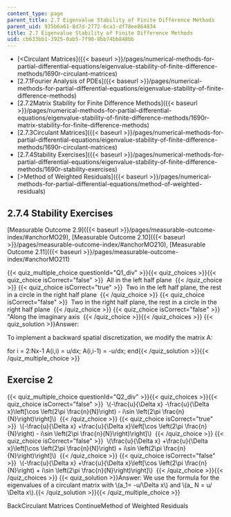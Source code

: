 ```yaml
---
content_type: page
parent_title: 2.7 Eigenvalue Stability of Finite Difference Methods
parent_uid: 935b6a61-8d7d-2772-6ca1-df78ee864834
title: 2.7 Eigenvalue Stability of Finite Difference Methods
uid: cb633bb1-3925-0ab5-7f90-8bb74bb848bb
---
```


*   [\<Circulant Matrices]({{< baseurl >}}/pages/numerical-methods-for-partial-differential-equations/eigenvalue-stability-of-finite-difference-methods/1690r-circulant-matrices)
*   [2.7.1Fourier Analysis of PDEs]({{< baseurl >}}/pages/numerical-methods-for-partial-differential-equations/eigenvalue-stability-of-finite-difference-methods)
*   [2.7.2Matrix Stability for Finite Difference Methods]({{< baseurl >}}/pages/numerical-methods-for-partial-differential-equations/eigenvalue-stability-of-finite-difference-methods/1690r-matrix-stability-for-finite-difference-methods)
*   [2.7.3Circulant Matrices]({{< baseurl >}}/pages/numerical-methods-for-partial-differential-equations/eigenvalue-stability-of-finite-difference-methods/1690r-circulant-matrices)
*   [2.7.4Stability Exercises]({{< baseurl >}}/pages/numerical-methods-for-partial-differential-equations/eigenvalue-stability-of-finite-difference-methods/1690r-stability-exercises)
*   [\>Method of Weighted Residuals]({{< baseurl >}}/pages/numerical-methods-for-partial-differential-equations/method-of-weighted-residuals)

2.7.4 Stability Exercises
-------------------------

[Measurable Outcome 2.9]({{< baseurl >}}/pages/measurable-outcome-index/#anchorMO29), [Measurable Outcome 2.10]({{< baseurl >}}/pages/measurable-outcome-index/#anchorMO210), [Measurable Outcome 2.11]({{< baseurl >}}/pages/measurable-outcome-index/#anchorMO211)

{{< quiz_multiple_choice questionId="Q1_div" >}}{{< quiz_choices >}}{{< quiz_choice isCorrect="false" >}}&nbsp; All in the left half plane &nbsp;{{< /quiz_choice >}}
{{< quiz_choice isCorrect="true" >}}&nbsp; Two in the left half plane, the rest in a circle in the right half plane &nbsp;{{< /quiz_choice >}}
{{< quiz_choice isCorrect="false" >}}&nbsp; Two in the right half plane, the rest in a circle in the right half plane &nbsp;{{< /quiz_choice >}}
{{< quiz_choice isCorrect="false" >}}&nbsp; "Along the imaginary axis &nbsp;{{< /quiz_choice >}}{{< /quiz_choices >}}
{{< quiz_solution >}}Answer:

To implement a backward spatial discretization, we modify the matrix A:

for i = 2:Nx-1 A(i,i) = u/dx; A(i,i-1) = -u/dx; end{{< /quiz_solution >}}{{< /quiz_multiple_choice >}}

Exercise 2
----------

{{< quiz_multiple_choice questionId="Q2_div" >}}{{< quiz_choices >}}{{< quiz_choice isCorrect="false" >}}&nbsp; \\(-\\frac{u}{\\Delta x} -\\frac{u}{\\Delta x}\\left\[\\cos \\left(2\\pi \\frac{n}{N}\\right) - i\\sin \\left(2\\pi \\frac{n}{N}\\right)\\right\]\\) &nbsp;{{< /quiz_choice >}}
{{< quiz_choice isCorrect="true" >}}&nbsp; \\(-\\frac{u}{\\Delta x} +\\frac{u}{\\Delta x}\\left\[\\cos \\left(2\\pi \\frac{n}{N}\\right) - i\\sin \\left(2\\pi \\frac{n}{N}\\right)\\right\]\\) &nbsp;{{< /quiz_choice >}}
{{< quiz_choice isCorrect="false" >}}&nbsp; \\(\\frac{u}{\\Delta x} +\\frac{u}{\\Delta x}\\left\[\\cos \\left(2\\pi \\frac{n}{N}\\right) + i\\sin \\left(2\\pi \\frac{n}{N}\\right)\\right\]\\) &nbsp;{{< /quiz_choice >}}
{{< quiz_choice isCorrect="false" >}}&nbsp; \\(-\\frac{u}{\\Delta x} +\\frac{u}{\\Delta x}\\left\[\\cos \\left(2\\pi \\frac{n}{N}\\right) + i\\sin \\left(2\\pi \\frac{n}{N}\\right)\\right\]\\) &nbsp;{{< /quiz_choice >}}{{< /quiz_choices >}}
{{< quiz_solution >}}Answer: We use the formula for the eigenvalues of a circulant matrix with \\(a\_1= -u/\\Delta x\\) and \\(a\_ N = u/ \\Delta x\\).{{< /quiz_solution >}}{{< /quiz_multiple_choice >}}

BackCirculant Matrices ContinueMethod of Weighted Residuals